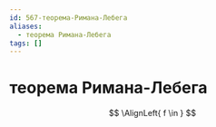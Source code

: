 ```yaml
---
id: 567-теорема-Римана-Лебега
aliases:
  - теорема Римана-Лебега
tags: []
---
```


# теорема Римана-Лебега
$$
\AlignLeft{
f \in 
}
$$
